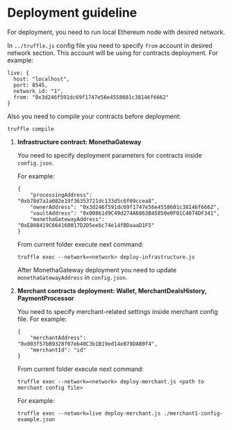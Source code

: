 # Deployment guideline

For deployment, you need to run local Ethereum node with desired network.

In `../truffle.js` config file you need to specify `from` account in desired network section.
This account will be using for contracts deployment. For example:
```
live: {
  host: "localhost",
  port: 8545,
  network_id: "1",
  from: "0x3d246f591dc69f1747e56e4558601c38146f6662"
}
```

Also you need to compile your contracts before deployment:
```
truffle compile
```

1. **Infrastructure contract: MonethaGateway**

    You need to specify deployment parameters for contracts inside `config.json`.

    For example:
    ```
    {
        "processingAddress": "0xb78d7a1a082e19f36353721dc133d5c6f09ccea8",
        "ownerAddress": "0x3d246f591dc69f1747e56e4558601c38146f6662",
        "vaultAddress": "0x00861d9C49d274A6863B45850e0F01C4874DF341",
        "monethaGatewayAddress": "0xE808419C664160017D2D5eebc74e14fBDaaaD1F5"
    }
    ```

    From current folder execute next command:
    ```
    truffle exec --network=<network> deploy-infrastructure.js
    ```

    After MonethaGateway deployment you need to update `monethaGatewayAddress` in `config.json`.

2. **Merchant contracts deployment: Wallet, MerchantDealsHistory, PaymentProcessor**

    You need to specify merchant-related settings inside merchant config file.
    For example:
    ```
    {
        "merchantAddress": "0x003f57bB9328f07eb40C3b1B19ed14e879DAB0f4",
        "merchantId": "id"
    }
    ```

    From current folder execute next command:
    ```
    truffle exec --network=<network> deploy-merchant.js <path to merchant config file>
    ```

    For example:
    ```
    truffle exec --network=live deploy-merchant.js ./merchant1-config-example.json
    ```